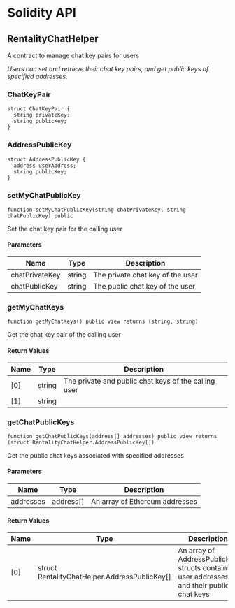 # Solidity API

## RentalityChatHelper

A contract to manage chat key pairs for users

_Users can set and retrieve their chat key pairs, and get public keys of specified addresses._

### ChatKeyPair

```solidity
struct ChatKeyPair {
  string privateKey;
  string publicKey;
}
```

### AddressPublicKey

```solidity
struct AddressPublicKey {
  address userAddress;
  string publicKey;
}
```

### setMyChatPublicKey

```solidity
function setMyChatPublicKey(string chatPrivateKey, string chatPublicKey) public
```

Set the chat key pair for the calling user

#### Parameters

| Name           | Type   | Description                      |
| -------------- | ------ | -------------------------------- |
| chatPrivateKey | string | The private chat key of the user |
| chatPublicKey  | string | The public chat key of the user  |

### getMyChatKeys

```solidity
function getMyChatKeys() public view returns (string, string)
```

Get the chat key pair of the calling user

#### Return Values

| Name | Type   | Description                                          |
| ---- | ------ | ---------------------------------------------------- |
| [0]  | string | The private and public chat keys of the calling user |
| [1]  | string |                                                      |

### getChatPublicKeys

```solidity
function getChatPublicKeys(address[] addresses) public view returns (struct RentalityChatHelper.AddressPublicKey[])
```

Get the public chat keys associated with specified addresses

#### Parameters

| Name      | Type      | Description                    |
| --------- | --------- | ------------------------------ |
| addresses | address[] | An array of Ethereum addresses |

#### Return Values

| Name | Type                                          | Description                                                                               |
| ---- | --------------------------------------------- | ----------------------------------------------------------------------------------------- |
| [0]  | struct RentalityChatHelper.AddressPublicKey[] | An array of AddressPublicKey structs containing user addresses and their public chat keys |
